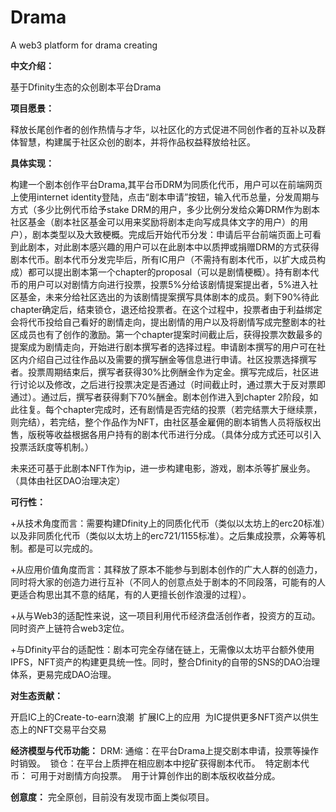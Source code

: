 # Drama
A web3 platform for drama creating

**中文介绍：**

基于Dfinity生态的众创剧本平台Drama
  
**项目愿景：**

释放长尾创作者的创作热情与才华，以社区化的方式促进不同创作者的互补以及群体智慧，构建属于社区众创的剧本，并将作品权益释放给社区。

**具体实现：**

构建一个剧本创作平台Drama,其平台币DRM为同质化代币，用户可以在前端网页上使用internet identity登陆，点击“剧本申请”按钮，输入代币总量，分发周期与方式（多少比例代币给予stake DRM的用户，多少比例分发给众筹DRM作为剧本社区基金（剧本社区基金可以用来奖励将剧本走向写成具体文字的用户）的用户），剧本类型以及大致梗概。完成后开始代币分发：申请后平台前端页面上可看到此剧本，对此剧本感兴趣的用户可以在此剧本中以质押或捐赠DRM的方式获得剧本代币。剧本代币分发完毕后，所有IC用户（不需持有剧本代币，以扩大成员构成）都可以提出剧本第一个chapter的proposal（可以是剧情梗概）。持有剧本代币的用户可以对剧情方向进行投票，投票5%分给该剧情提案提出者，5%进入社区基金，未来分给社区选出的为该剧情提案撰写具体剧本的成员。剩下90%待此chapter确定后，结束锁仓，退还给投票者。在这个过程中，投票者由于利益绑定会将代币投给自己看好的剧情走向，提出剧情的用户以及将剧情写成完整剧本的社区成员也有了创作的激励。第一个chapter提案时间截止后，获得投票次数最多的提案成为剧情走向，开始进行剧本撰写者的选择过程。申请剧本撰写的用户可在社区内介绍自己过往作品以及需要的撰写酬金等信息进行申请。社区投票选择撰写者。投票周期结束后，撰写者获得30%比例酬金作为定金。撰写完成后，社区进行讨论以及修改，之后进行投票决定是否通过（时间截止时，通过票大于反对票即通过）。通过后，撰写者获得剩下70%酬金。剧本创作进入到chapter 2阶段，如此往复。每个chapter完成时，还有剧情是否完结的投票（若完结票大于继续票，则完结），若完结，整个作品作为NFT，由社区基金雇佣的剧本销售人员将版权出售，版税等收益根据各用户持有的剧本代币进行分成。（具体分成方式还可以引入投票活跃度等机制。）
 
 
未来还可基于此剧本NFT作为ip，进一步构建电影，游戏，剧本杀等扩展业务。（具体由社区DAO治理决定）
 
 
**可行性：**

+从技术角度而言：需要构建Dfinity上的同质化代币（类似以太坊上的erc20标准）以及非同质化代币（类似以太坊上的erc721/1155标准）。之后集成投票，众筹等机制。都是可以完成的。 

+从应用价值角度而言：其释放了原本不能参与到剧本创作的广大人群的创造力，同时将大家的创造力进行互补（不同人的创意点处于剧本的不同段落，可能有的人更适合构思出其不意的结尾，有的人更擅长创作浪漫的过程）。 

+从与Web3的适配性来说，这一项目利用代币经济盘活创作者，投资方的互动。同时资产上链符合web3定位。 

+与Dfinity平台的适配性：剧本可完全存储在链上，无需像以太坊平台额外使用IPFS，NFT资产的构建更具统一性。同时，整合Dfinity的自带的SNS的DAO治理体系，更易完成DAO治理。 
   
   
   
**对生态贡献：**

开启IC上的Create-to-earn浪潮 
扩展IC上的应用 
为IC提供更多NFT资产以供生态上的NFT交易平台交易 
 
 
**经济模型与代币功能：**
DRM: 
通缩：在平台Drama上提交剧本申请，投票等操作时销毁。 
锁仓：在平台上质押在相应剧本中挖矿获得剧本代币。 
特定剧本代币：
可用于对剧情方向投票。 
用于计算创作出的剧本版权收益分成。 
 
 
**创意度：**
完全原创，目前没有发现市面上类似项目。
